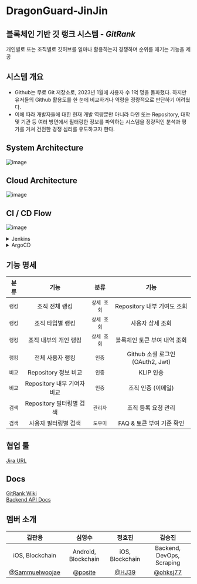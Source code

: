 # DragonGuard-JinJin
## 블록체인 기반 깃 랭크 시스템 - _GitRank_

개인별로 또는 조직별로 깃허브를 얼마나 활용하는지 경쟁하며 순위를 매기는 기능을 제공

## 시스템 개요
- Github는 무료 Git 저장소로, 2023년 1월에 사용자 수 1억 명을 돌파했다. 하지만 유저들의 Github 활용도를 한 눈에 비교하거나 역량을 정량적으로 판단하기 어려웠다.
- 이에 따라 개발자들에 대한 현재 개발 역량뿐만 아니라 타인 또는 Repository, 대학 및 기관 등 여러 방면에서 필터링한 정보를 파악하는 시스템을 정량적인 분석과 평가를 거쳐 건전한 경쟁 심리를 유도하고자 한다.

## System Architecture
![image](https://github.com/tukcom2023CD/DragonGuard-JinJin/assets/89020004/9f3976b6-25e4-4afc-a469-c9b72499735d)
## Cloud Architecture
![image](https://github.com/tukcom2023CD/DragonGuard-JinJin/assets/89020004/dbbbd6cf-5d62-4b17-91cb-292dee847027)
## CI / CD Flow
![image](https://github.com/tukcom2023CD/DragonGuard-JinJin/assets/89020004/7065b430-d8ee-4244-97b7-c1c7b24acf10)
<details>
<summary>Jenkins</summary>
<div>
<img src=https://github.com/tukcom2023CD/DragonGuard-JinJin/assets/89020004/109d420f-9c59-4db8-be39-480b026d375f/>
</div>
</details>
<details>
<summary>ArgoCD</summary>
<div>
<img src=https://github.com/tukcom2023CD/DragonGuard-JinJin/assets/89020004/a86bd15c-b3e1-440d-8b20-54b5f91285ec/>
</div>
</details>

## 기능 명세

|분류|기능|분류|기능| 
|:----:|:----:|:----:|:----:|
|`랭킹`|조직 전체 랭킹|`상세 조회`|Repository 내부 기여도 조회|
|`랭킹`|조직 타입별 랭킹|`상세 조회`|사용자 상세 조회|
|`랭킹`|조직 내부의 개인 랭킹|`상세 조회`|블록체인 토큰 부여 내역 조회|
|`랭킹`|전체 사용자 랭킹|`인증`|Github 소셜 로그인 (OAuth2, Jwt)|
|`비교`|Repository 정보 비교|`인증`|KLIP 인증|
|`비교`|Repository 내부 기여자 비교|`인증`|조직 인증 (이메일)|
|`검색`|Repository 필터링별 검색|`관리자`|조직 등록 요청 관리|
|`검색`|사용자 필터링별 검색|`도우미`|FAQ & 토큰 부여 기준 확인|

## 협업 툴
<a href="https://seoullian.atlassian.net/jira/software/projects/DJ/boards/2/backlog" target="_blank"> Jira URL</a>

## Docs
<a href="https://github.com/tukcom2023CD/DragonGuard-JinJin/wiki">GitRank Wiki</a><br>
<a href="https://ohksj77.github.io/DragonGuard-JinJin-API-Docs/">Backend API Docs</a>

## 멤버 소개

|김관용|심영수|정호진|김승진|
|:----:|:----:|:----:|:----:|
|iOS, Blockchain|Android, Blockchain|iOS, Blockchain|Backend, DevOps, Scraping|
|<a href="https://github.com/Sammuelwoojae">@Sammuelwoojae</a>|<a href="https://github.com/posite">@posite</a>|<a href="https://github.com/HJ39">@HJ39</a>|<a href="https://github.com/ohksj77">@ohksj77</a>|
